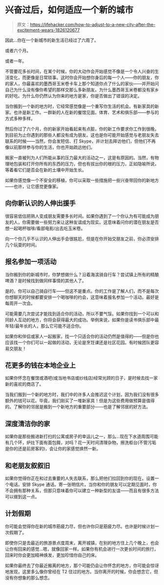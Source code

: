# 兴奋过后，如何适应一个新的城市

> 原文：<https://lifehacker.com/how-to-adjust-to-a-new-city-after-the-excitement-wears-1826120677>

因此...你在一个新城市的新生活已经过了六周了。

或者六个月。

或者一年。

不管要花多长时间，在某个时候，你的大动作会开始感觉不像是一个令人兴奋的生活变化，而更像是日常琐事。这时你会开始想你身后的每一个人——你的朋友，你的家人，你最喜欢的墨西哥玉米卷卡车上那个知道你点了什么的家伙——并开始问自己为什么没有像你希望的那样交那么多新朋友。为什么墨西哥玉米卷都没有家乡的好吃。为什么你仍然认为你来的地方是家，你是否做出了错误的决定。



当你搬到一个新的地方时，它经常感觉像是一个重写你生活的机会。有新家具的新家。也许是新工作。一群新的人在新的餐馆见面。体育、艺术和俱乐部——参与的方式多种多样。

然后你过了六个月，你的新家开始看起来有点脏，你的新工作要求你工作到很晚，到目前为止你遇到的那些人都没有成为朋友。这也是你可能开始感觉与老朋友失去联系的时候——当然，你会发短信、打 Skype，并计划去拜访他们，但他们不再像以前那样参与你的生活，你也开始疏远他们。

搬家一直被列为人们所能从事的压力最大的活动之一，这是有原因的。当然，有物理地包装和打开你所有的东西的压力，但也有拔出你的根的压力，正如隐喻所说，等着看它们是否会在新的土壤中开始生长。

如果你感觉像一个不安全的移植，你可以采取一些措施把一些兴奋带回你的新地方——也许，让它感觉更像家。

## 向你新认识的人伸出援手

很容易低估把熟人变成朋友需要多长时间。如果你遇到了一个你认为有可能成为朋友的人，你需要做一些努力来让这种友谊成为现实。这意味着问你的潜在朋友是否想一起喝杯咖啡/看部电影/出去吃玉米卷。

向一个你几乎不认识的人伸出手会很尴尬，但是在你开始交朋友之前，你必须安排几个玩耍的时间。

## 报名参加一项活动

当你搬到你的新城市时，你梦想做什么？沿着海滨骑自行车？尝试镇上所有的精酿啤酒？是时候找到做同样事情的其他人了。

是的，你可以自己骑自行车——但这不是重点。你的工作是了解人们，而不是每次你想聊天的时候都要安排一个喝咖啡的约会，这意味着报名参加一个活动。最好是每周开一次会。

可能需要几次尝试才能找到适合你的活动，所以不要气馁。如果你找到一个可以和同龄人互动的地方，你将会获得最大的成功。举例来说，如果你是读书俱乐部中最年轻/最年长的人，那么它可能不适合你。

如果你和伴侣或家人一起搬家，找一个只适合你的活动仍然是值得的——但是你也应该找一个你们可以一起做的活动，无论是烹饪课还是社区花园。有时候团队更容易交朋友！

## 花更多的钱在本地企业上

如果你怀念在餐馆或酒吧(或当地书店或纱线店)经常光顾的日子，是时候去找一家新的喜欢的商店了。

当我们搬到一个新的地方时，我们中的许多人会推迟这个计划，因为我们没有很多额外的钱可以花。毕竟，我们刚买了一堆新家具！但是为这些费用做预算是值得的。了解你的邻居是搬到一个新地方的重要部分——也是了解邻居的好方法。

## 深度清洁你的家

如果你是那些搬进新打扫的公寓或房子的幸运儿之一，那么...现在下水道周围可能有几个环，炉灶下面有面包屑，对吗？花一天时间清理杂物，擦洗柜台(不管污垢是你的还是前房客的)，会让你的家感觉焕然一新。

## 和老朋友叙叙旧

如果你觉得你正在和过去重要的人失去联系，那么把他们拉回到你的现在。设置一个电话。安排 Skype 通话。寄一张明信片。当你和你的朋友可以定期见面时，你不会拥有那种关系，但那只意味着你可以建立一种新型的友谊——而且有很多方法可以做到这一点。

## 计划假期

你可能会觉得你在新的城市筋疲力尽，但也许你只是筋疲力尽。也许是时候计划一次假期了。

即使你只是去最近的旅游景点度周末，离开城镇，在别的地方住上几个晚上，也会让你有回来的感觉...嗯，就像回家一样。如果你有机会进行一次更长时间的旅行，回来时你会更加精神焕发，更加珍惜你自己的床。

如果你最终去了你最近搬离的地方，那个可能仍会让你怀念的地方，你可能会惊讶地发现，这里多么像你曾经在 T2 住过的地方。当你离开的时候，你会想念它，但没有你想象的那么想念。